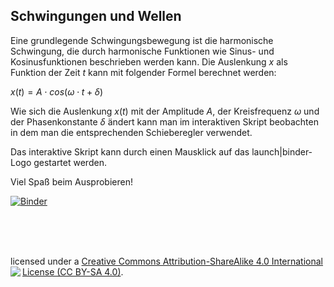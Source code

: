 ## Schwingungen und Wellen

Eine grundlegende Schwingungsbewegung ist die harmonische Schwingung, die durch harmonische Funktionen wie Sinus- und Kosinusfunktionen beschrieben werden kann. Die Auslenkung $x$ als Funktion der Zeit $t$ kann mit folgender Formel berechnet werden:

$x(t)=A\cdot cos(\omega \cdot t + \delta)$

Wie sich die Auslenkung $x(t)$ mit der Amplitude $A$, der Kreisfrequenz $\omega$ und der Phasenkonstante $\delta$ ändert kann man im interaktiven Skript beobachten in dem man die entsprechenden Schieberegler verwendet.

Das interaktive Skript kann durch einen Mausklick auf das launch|binder-Logo gestartet werden. 

Viel Spaß beim Ausprobieren!


[![Binder](https://mybinder.org/badge_logo.svg)](https://mybinder.org/v2/gh/peterakersten/school/master)

<br>
<br>
<br>

licensed under a [Creative Commons Attribution-ShareAlike 4.0 International License (CC BY-SA 4.0)](https://creativecommons.org/licenses/by-sa/4.0/). 
<img align="left" src="https://licensebuttons.net/l/by-sa/3.0/88x31.png">
